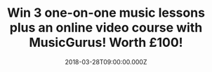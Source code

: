 ---
campaign-uuid: "c-9726f536-7a64-467f-bec4-94ded1dc42a4"
type: "Competition"
category: "Music"
date: "2018-03-28T09:00:00.000Z"
end-date: "2018-04-11T23:59:00.000Z"
disable-form: false
is_promoted: false
has_entry_page: true
title: "Win 3 one-on-one music lessons plus an online video course with MusicGurus!\
  \ Worth £100!"
competition-description: "<p>Calling all the musicians out there! We have a surprise\
  \ for you! Thanks to NME AAA and MusicGurus 3 music heroes could win a Rockschool\
  \ drum video course of their choice (or any other MusicGurus course) and 3 personal\
  \ online lessons from a friendly and expert teacher to set them off in the right\
  \ direction!</p> \r\n<p>Liking what you hear? Click on the link below for a chance\
  \ to win!</p>"
hero-header: "Win 3 one-on-one music lessons plus an online video course with MusicGurus!\
  \ Worth £100!"
terms-confirmation: "N/A"
banner-img: "https://assets.expresslyapp.com/asset-41c0aab7-43b7-49cf-8b33-2e2cdcca1cb0.png"
logo-left-href: "https://www.musicgurus.com/"
logo-left-image: "https://assets.expresslyapp.com/asset-78f189a4-1ce3-4c02-85c0-e96cd9039121.jpg"
logo-left-title: "MusicGurus"
bg-image-hero: "https://assets.expresslyapp.com/asset-e2379a2b-2fe8-465d-aa34-742d28aac117.png"
bg-image-first: "https://assets.expresslyapp.com/asset-40a1bbd9-5003-4989-a146-9c3e6ec8c909.png"
bg-image-second: "https://assets.expresslyapp.com/asset-21ce8266-be4b-468b-af07-e1d571e73120.png"
bg-image-third: "https://assets.expresslyapp.com/asset-28399afc-2090-46cc-ba49-026e196f5ee3.png"
section1-content: "<p>MusicGurus.com is the #1 place to learn music online! \r\nBeginners\
  \ just starting out and experienced musicians choose from 1000s of video lessons\
  \ across a range of instrument and styles taught by top teachers and contemporary\
  \ stars such as Katie Melua, Everything Everything and Radiohead.</p>\r\n<p>Students\
  \ learn anything from piano to electronic music production and more with HD video\
  \ lessons and get 1-2-1 personalized tutoring from awesome teachers anytime, anywhere.</p>"
section2-content: "MusicGurus has just released new courses for the ENTIRE drum syllabus\
  \ for the global leaders in contemporary music education and exams, Rockschool!\
  \ This means students can now join a community of hundreds of thousands of Rockschool\
  \ students and experience the full learning journey for drums!\r\n\r\n<img src=\"\
  https://aaa.nme.com/img/rockschool-logo.png?cb=623\" height=\"64\" width=\"200\"\
  >"
section3-content: "<p>Get ready, because NME AAA is partnering with them to give 3\
  \ lucky winners the chance of winning a Rockschool video course of their choice\
  \ and 3 personal online lessons from an expert teacher worth £100 each!<p/>\r\n\r\
  \n<p>Sounds amazing, right? Don’t miss out on this amazing opportunity and enter\
  \ below for a chance to win!</p> \r\n\r\n<p>Good luck!</p>"
entry-title: "Win 3 one-on-one music lessons plus an online video course with MusicGurus!"
entry-content: "<p>Enter the draw to win any MusicGurus online video course (including\
  \ the newest Rockschool Drums course) plus 3 personal lessons on MusicGurus by completing\
  \ the form below before 23:59 on 11 April 2018.</p>"
has-winner: true
winner-title: "CONGRATULATIONS to the first 2 winners: Maddie King & Theo Davey who\
  \ won an amazing course and lessons with MusicGurus!"
winner-banner: "https://assets.expresslyapp.com/asset-3262ddb8-ab92-4052-9639-81cfe4cf266a.jpg"
prize-description: "One of 3 \"Rockschool video course of choice including 3 personal\
  \ online lessons from an expert teacher\", indicatively worth £100 (depending on\
  \ the actual winner's choice of course and tutor)"
country-restrictions:
- "GB"
---